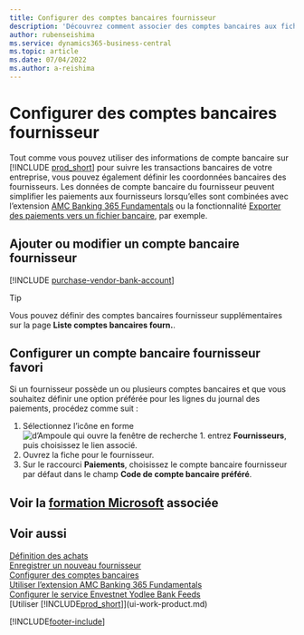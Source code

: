 ```yaml
---
title: Configurer des comptes bancaires fournisseur
description: 'Découvrez comment associer des comptes bancaires aux fiches fournisseur dans Business Central, y compris les informations de contact, les codes SWIFT et IBAN.'
author: rubenseishima
ms.service: dynamics365-business-central
ms.topic: article
ms.date: 07/04/2022
ms.author: a-reishima
---
```

# <a name="set-up-vendor-bank-accounts"></a>Configurer des comptes bancaires fournisseur

Tout comme vous pouvez utiliser des informations de compte bancaire sur [!INCLUDE [prod_short](includes/prod_short.md)] pour suivre les transactions bancaires de votre entreprise, vous pouvez également définir les coordonnées bancaires des fournisseurs. Les données de compte bancaire du fournisseur peuvent simplifier les paiements aux fournisseurs lorsqu’elles sont combinées avec l’extension [AMC Banking 365 Fundamentals](ui-extensions-amc-banking.md) ou la fonctionnalité [Exporter des paiements vers un fichier bancaire](finance-make-payments-with-bank-data-conversion-service-or-sepa-credit-transfer.md), par exemple.

## <a name="add-or-edit-a-vendor-bank-account"></a>Ajouter ou modifier un compte bancaire fournisseur

[!INCLUDE [purchase-vendor-bank-account](includes/purchase-vendor-bank-account.md)]

> [!TIP]
> Vous pouvez définir des comptes bancaires fournisseur supplémentaires sur la page **Liste comptes bancaires fourn.**.

## <a name="set-up-a-preferred-vendor-bank-account"></a>Configurer un compte bancaire fournisseur favori

Si un fournisseur possède un ou plusieurs comptes bancaires et que vous souhaitez définir une option préférée pour les lignes du journal des paiements, procédez comme suit :

1. Sélectionnez l’icône en forme ![d’Ampoule qui ouvre la fenêtre de recherche 1.](media/ui-search/search_small.png "Dites-moi ce que vous voulez faire") entrez **Fournisseurs**, puis choisissez le lien associé.
2. Ouvrez la fiche pour le fournisseur.
3. Sur le raccourci **Paiements**, choisissez le compte bancaire fournisseur par défaut dans le champ **Code de compte bancaire préféré**.

## <a name="see-related-microsoft-training"></a>Voir la [formation Microsoft](/training/modules/cash-management-dynamics-365-business-central/) associée

## <a name="see-also"></a>Voir aussi

[Définition des achats](purchasing-setup-purchasing.md)  
[Enregistrer un nouveau fournisseur](purchasing-how-register-new-vendors.md)  
[Configurer des comptes bancaires](bank-how-setup-bank-accounts.md)  
[Utiliser l’extension AMC Banking 365 Fundamentals](ui-extensions-amc-banking.md)  
[Configurer le service Envestnet Yodlee Bank Feeds](bank-how-setup-bank-statement-service.md)  
[Utiliser [!INCLUDE[prod_short](includes/prod_short.md)]](ui-work-product.md)

[!INCLUDE[footer-include](includes/footer-banner.md)]
